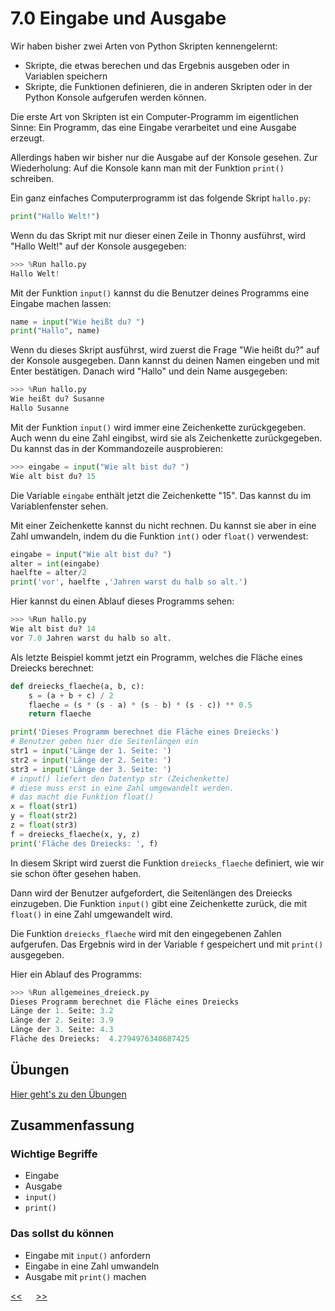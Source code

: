 # 7.0 Eingabe und Ausgabe

Wir haben bisher zwei Arten von Python Skripten kennengelernt:
- Skripte, die etwas berechen und das Ergebnis ausgeben oder in Variablen speichern
- Skripte, die Funktionen definieren, 
die in anderen Skripten oder in der Python Konsole aufgerufen werden können.

Die erste Art von Skripten ist ein Computer-Programm im eigentlichen Sinne: 
Ein Programm, das eine Eingabe verarbeitet und eine Ausgabe erzeugt.

Allerdings haben wir bisher nur die Ausgabe auf der Konsole gesehen.
Zur Wiederholung: Auf die Konsole kann man mit der Funktion `print()` schreiben.

Ein ganz einfaches Computerprogramm ist das folgende Skript `hallo.py`:

```python
print("Hallo Welt!")
```

Wenn du das Skript mit nur dieser einen Zeile in Thonny ausführst,
wird "Hallo Welt!" auf der Konsole ausgegeben:

```python
>>> %Run hallo.py
Hallo Welt!
```

Mit der Funktion `input()` kannst du die Benutzer deines Programms 
eine Eingabe machen lassen:

```python
name = input("Wie heißt du? ")
print("Hallo", name)
```

Wenn du dieses Skript ausführst, wird zuerst die Frage "Wie heißt du?" auf der Konsole ausgegeben.
Dann kannst du deinen Namen eingeben und mit Enter bestätigen.
Danach wird "Hallo" und dein Name ausgegeben:

```python
>>> %Run hallo.py
Wie heißt du? Susanne
Hallo Susanne
```

Mit der Funktion `input()` wird immer eine Zeichenkette zurückgegeben.
Auch wenn du eine Zahl eingibst, wird sie als Zeichenkette zurückgegeben.
Du kannst das in der Kommandozeile ausprobieren:

```python
>>> eingabe = input("Wie alt bist du? ")
Wie alt bist du? 15
```

Die Variable `eingabe` enthält jetzt die Zeichenkette "15". 
Das kannst du im Variablenfenster sehen.


Mit einer Zeichenkette kannst du nicht rechnen.
Du kannst sie aber in eine Zahl umwandeln, 
indem du die Funktion `int()` oder `float()` verwendest:

```python
eingabe = input("Wie alt bist du? ")
alter = int(eingabe)
haelfte = alter/2
print('vor', haelfte ,'Jahren warst du halb so alt.')
```

Hier kannst du einen Ablauf dieses Programms sehen:

```python
>>> %Run hallo.py
Wie alt bist du? 14
vor 7.0 Jahren warst du halb so alt.
```

Als letzte Beispiel kommt jetzt ein Programm, 
welches die Fläche eines Dreiecks berechnet:

```python
def dreiecks_flaeche(a, b, c):
    s = (a + b + c) / 2
    flaeche = (s * (s - a) * (s - b) * (s - c)) ** 0.5
    return flaeche

print('Dieses Programm berechnet die Fläche eines Dreiecks')
# Benutzer geben hier die Seitenlängen ein
str1 = input('Länge der 1. Seite: ')
str2 = input('Länge der 2. Seite: ')
str3 = input('Länge der 3. Seite: ')
# input() liefert den Datentyp str (Zeichenkette)
# diese muss erst in eine Zahl umgewandelt werden.
# das macht die Funktion float()
x = float(str1)
y = float(str2)
z = float(str3)
f = dreiecks_flaeche(x, y, z)
print('Fläche des Dreiecks: ', f)
```

In diesem Skript wird zuerst die Funktion `dreiecks_flaeche` definiert,
wie wir sie schon öfter gesehen haben.

Dann wird der Benutzer aufgefordert, die Seitenlängen des Dreiecks einzugeben.
Die Funktion `input()` gibt eine Zeichenkette zurück,
die mit `float()` in eine Zahl umgewandelt wird.

Die Funktion `dreiecks_flaeche` wird mit den eingegebenen Zahlen aufgerufen.
Das Ergebnis wird in der Variable `f` gespeichert und mit `print()` ausgegeben.

Hier ein Ablauf des Programms:

```python
>>> %Run allgemeines_dreieck.py
Dieses Programm berechnet die Fläche eines Dreiecks
Länge der 1. Seite: 3.2
Länge der 2. Seite: 3.9
Länge der 3. Seite: 4.3
Fläche des Dreiecks:  4.2794976340687425
```

## Übungen
[Hier geht's zu den Übungen](../uebungen/UE_7.0_EinAusgabe.md)

## Zusammenfassung

### Wichtige Begriffe
- Eingabe
- Ausgabe
- `input()`
- `print()`

### Das sollst du können
- Eingabe mit `input()` anfordern
- Eingabe in eine Zahl umwandeln
- Ausgabe mit `print()` machen


[<<](H1_Turtle.md) &emsp; [>>](7.1_Fehlerbehandlung.md)









